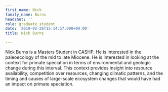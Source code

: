```yaml
---
first_name: Nick
family_name: Burns
headshot: ''
role: graduate student
date: '2019-02-26T15:14:57.000+00:00'
title: Nick Burns

---
```

Nick Burns is a Masters Student in CASHP. He is interested in the paleoecology of the mid to late Miocene. He is interested in looking at the context for primate speciation in terms of environmental and geologic change during this interval. This context provides insight into resource availability, competition over resources, changing climatic patterns, and the timing and causes of large-scale ecosystem changes that would have had an impact on primate speciation.